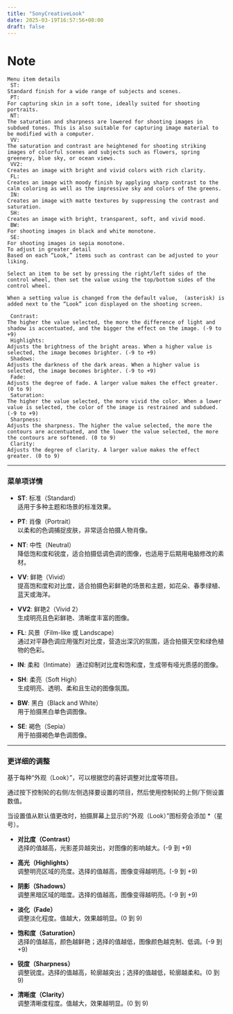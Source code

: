 ```yaml
---
title: "SonyCreativeLook"
date: 2025-03-19T16:57:56+08:00
draft: false
---
```

# Note
```
Menu item details
 ST:
Standard finish for a wide range of subjects and scenes.
 PT:
For capturing skin in a soft tone, ideally suited for shooting portraits.
 NT:
The saturation and sharpness are lowered for shooting images in subdued tones. This is also suitable for capturing image material to be modified with a computer.
 VV:
The saturation and contrast are heightened for shooting striking images of colorful scenes and subjects such as flowers, spring greenery, blue sky, or ocean views.
 VV2:
Creates an image with bright and vivid colors with rich clarity.
 FL:
Creates an image with moody finish by applying sharp contrast to the calm coloring as well as the impressive sky and colors of the greens.
 IN:
Creates an image with matte textures by suppressing the contrast and saturation.
 SH:
Creates an image with bright, transparent, soft, and vivid mood.
 BW:
For shooting images in black and white monotone.
 SE:
For shooting images in sepia monotone.
To adjust in greater detail
Based on each “Look,” items such as contrast can be adjusted to your liking.

Select an item to be set by pressing the right/left sides of the control wheel, then set the value using the top/bottom sides of the control wheel.

When a setting value is changed from the default value,  (asterisk) is added next to the “Look” icon displayed on the shooting screen.

 Contrast:
The higher the value selected, the more the difference of light and shadow is accentuated, and the bigger the effect on the image. (-9 to +9)
 Highlights:
Adjusts the brightness of the bright areas. When a higher value is selected, the image becomes brighter. (-9 to +9)
 Shadows:
Adjusts the darkness of the dark areas. When a higher value is selected, the image becomes brighter. (-9 to +9)
 Fade:
Adjusts the degree of fade. A larger value makes the effect greater. (0 to 9)
 Saturation:
The higher the value selected, the more vivid the color. When a lower value is selected, the color of the image is restrained and subdued. (-9 to +9)
 Sharpness:
Adjusts the sharpness. The higher the value selected, the more the contours are accentuated, and the lower the value selected, the more the contours are softened. (0 to 9)
 Clarity:
Adjusts the degree of clarity. A larger value makes the effect greater. (0 to 9)
```

---

### 菜单项详情

- **ST**: 标准（Standard）  
  适用于多种主题和场景的标准效果。

- **PT**: 肖像（Portrait）  
  以柔和的色调捕捉皮肤，非常适合拍摄人物肖像。

- **NT**: 中性（Neutral）  
  降低饱和度和锐度，适合拍摄低调色调的图像，也适用于后期用电脑修改的素材。

- **VV**: 鲜艳（Vivid）  
  提高饱和度和对比度，适合拍摄色彩鲜艳的场景和主题，如花朵、春季绿植、蓝天或海洋。

- **VV2**: 鲜艳2（Vivid 2）  
  生成明亮且色彩鲜艳、清晰度丰富的图像。

- **FL**: 风景（Film-like 或 Landscape）  
  通过对平静色调应用强烈对比度，营造出深沉的氛围，适合拍摄天空和绿色植物的色彩。

- **IN**: 柔和（Intimate）
  通过抑制对比度和饱和度，生成带有哑光质感的图像。

- **SH**: 柔亮（Soft High）  
  生成明亮、透明、柔和且生动的图像氛围。

- **BW**: 黑白（Black and White）  
  用于拍摄黑白单色调图像。

- **SE**: 褐色（Sepia）  
  用于拍摄褐色单色调图像。

---

### 更详细的调整

基于每种“外观（Look）”，可以根据您的喜好调整对比度等项目。

通过按下控制轮的右侧/左侧选择要设置的项目，然后使用控制轮的上侧/下侧设置数值。

当设置值从默认值更改时，拍摄屏幕上显示的“外观（Look）”图标旁会添加 *（星号）。

- **对比度（Contrast）**  
  选择的值越高，光影差异越突出，对图像的影响越大。(-9 到 +9)

- **高光（Highlights）**  
  调整明亮区域的亮度。选择的值越高，图像变得越明亮。(-9 到 +9)

- **阴影（Shadows）**  
  调整黑暗区域的暗度。选择的值越高，图像变得越明亮。(-9 到 +9)

- **淡化（Fade）**  
  调整淡化程度。值越大，效果越明显。(0 到 9)

- **饱和度（Saturation）**  
  选择的值越高，颜色越鲜艳；选择的值越低，图像颜色越克制、低调。(-9 到 +9)

- **锐度（Sharpness）**  
  调整锐度。选择的值越高，轮廓越突出；选择的值越低，轮廓越柔和。(0 到 9)

- **清晰度（Clarity）**  
  调整清晰度程度。值越大，效果越明显。(0 到 9)


